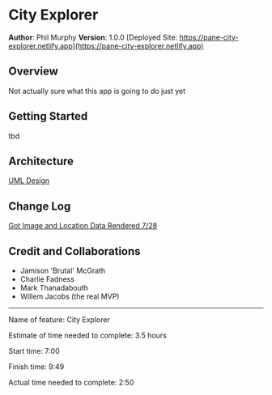 # City Explorer

**Author**: Phil Murphy
**Version**: 1.0.0 [Deployed Site: https://pane-city-explorer.netlify.app](https://pane-city-explorer.netlify.app)

## Overview
Not actually sure what this app is going to do just yet

## Getting Started

tbd

## Architecture

[UML Design](img/uml.jpg)

## Change Log
[Got Image and Location Data Rendered 7/28](https://github.com/phmurphy212/city-explorer/pull/2)

## Credit and Collaborations

* Jamison 'Brutal' McGrath
* Charlie Fadness
* Mark Thanadabouth
* Willem Jacobs (the real MVP)

________________________________

Name of feature: City Explorer

Estimate of time needed to complete: 3.5 hours

Start time: 7:00

Finish time: 9:49

Actual time needed to complete: 2:50

